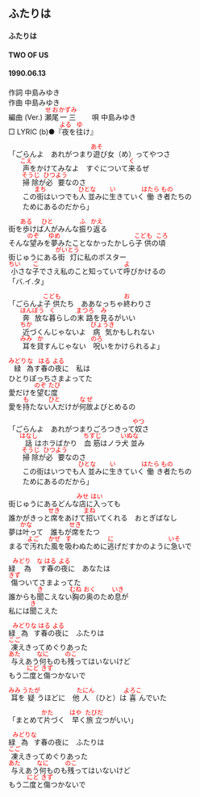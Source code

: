 <style type="text/css">
	ruby{
	    ruby-position: over;
	}
	ruby > rt{font-size: 12px;color:red;}
	p{font:16px;font-size: '楷体'}
</style>
## ふたりは
#### ふたりは
#### TWO OF US
#### 1990.06.13 


作詞     中島みゆき  
作曲      中島みゆき  
編曲 (Ver.) <ruby><rb>瀬尾</rb><rp>(</rp><rt>せお</rt><rp>)</rp></ruby><ruby><rb>一三</rb><rp>(</rp><rt>かずみ</rt><rp>)</rp></ruby>　　 
唄     中島みゆき   
□ LYRIC (b)●『<ruby><rb>夜</rb><rp>(</rp><rt>よる</rt><rp>)</rp></ruby>を<ruby><rb>往</rb><rp>(</rp><rt>ゆ</rt><rp>)</rp></ruby>け』 　
  
  
「ごらんよ　あれがつまり<ruby><rb>遊</rb><rp>(</rp><rt>あそ</rt><rp>)</rp></ruby>び女（め）ってやつさ  
　　<ruby><rb>声</rb><rp>(</rp><rt>こえ</rt><rp>)</rp></ruby>をかけてみなよ　すぐについて<ruby><rb>来</rb><rp>(</rp><rt>く</rt><rp>)</rp></ruby>るぜ  
　　<ruby><rb>掃除</rb><rp>(</rp><rt>そうじ</rt><rp>)</rp></ruby>が<ruby><rb>必要</rb><rp>(</rp><rt>ひつよう</rt><rp>)</rp></ruby>なのさ  
　　この<ruby><rb>街</rb><rp>(</rp><rt>まち</rt><rp>)</rp></ruby>はいつでも<ruby><rb>人並</rb><rp>(</rp><rt>ひとな</rt><rp>)</rp></ruby>みに<ruby><rb>生</rb><rp>(</rp><rt>い</rt><rp>)</rp></ruby>きていく<ruby><rb>働</rb><rp>(</rp><rt>はたら</rt><rp>)</rp></ruby>き<ruby><rb>者</rb><rp>(</rp><rt>もの</rt><rp>)</rp></ruby>たちの  
　　ためにあるのだから」  
  
街を<ruby><rb>歩</rb><rp>(</rp><rt>ある</rt><rp>)</rp></ruby>けば<ruby><rb>人</rb><rp>(</rp><rt>ひと</rt><rp>)</rp></ruby>がみんな<ruby><rb>振</rb><rp>(</rp><rt>ふ</rt><rp>)</rp></ruby>り<ruby><rb>返</rb><rp>(</rp><rt>かえ</rt><rp>)</rp></ruby>る  
そんな<ruby><rb>望</rb><rp>(</rp><rt>のぞ</rt><rp>)</rp></ruby>みを<ruby><rb>夢</rb><rp>(</rp><rt>ゆめ</rt><rp>)</rp></ruby>みたことなかったかしら<ruby><rb>子供</rb><rp>(</rp><rt>こども</rt><rp>)</rp></ruby>の<ruby><rb>頃</rb><rp>(</rp><rt>ころ</rt><rp>)</rp></ruby>  
街じゅうにある<ruby><rb>街灯</rb><rp>(</rp><rt>がいとう</rt><rp>)</rp></ruby>に私のポスター  
<ruby><rb>小</rb><rp>(</rp><rt>ちい</rt><rp>)</rp></ruby>さな<ruby><rb>子</rb><rp>(</rp><rt>こ</rt><rp>)</rp></ruby>でさえ私のこと知っていて<ruby><rb>呼</rb><rp>(</rp><rt>よ</rt><rp>)</rp></ruby>びかけるの  
「バ.イ.タ」  
  
「ごらんよ<ruby><rb>子供</rb><rp>(</rp><rt>こども</rt><rp>)</rp></ruby>たち　ああなっちゃ<ruby><rb>終</rb><rp>(</rp><rt>お</rt><rp>)</rp></ruby>わりさ  
　　<ruby><rb>奔放</rb><rp>(</rp><rt>ほんぽう</rt><rp>)</rp></ruby>な<ruby><rb>暮</rb><rp>(</rp><rt>く</rt><rp>)</rp></ruby>らしの<ruby><rb>末路</rb><rp>(</rp><rt>まつろ</rt><rp>)</rp></ruby>を<ruby><rb>見</rb><rp>(</rp><rt>み</rt><rp>)</rp></ruby>るがいい  
　　<ruby><rb>近</rb><rp>(</rp><rt>ちか</rt><rp>)</rp></ruby>づくんじゃないよ　<ruby><rb>病気</rb><rp>(</rp><rt>びょうき</rt><rp>)</rp></ruby>かもしれない  
　　<ruby><rb>耳</rb><rp>(</rp><rt>みみ</rt><rp>)</rp></ruby>を<ruby><rb>貸</rb><rp>(</rp><rt>か</rt><rp>)</rp></ruby>すんじゃない　<ruby><rb>呪</rb><rp>(</rp><rt>のろ</rt><rp>)</rp></ruby>いをかけられるよ」  
  
<ruby><rb>緑</rb><rp>(</rp><rt>みどり</rt><rp>)</rp></ruby><ruby><rb>為</rb><rp>(</rp><rt>な</rt><rp>)</rp></ruby>す<ruby><rb>春</rb><rp>(</rp><rt>はる</rt><rp>)</rp></ruby>の<ruby><rb>夜</rb><rp>(</rp><rt>よる</rt><rp>)</rp></ruby>に　私は  
ひとりぽっちさまよってた  
愛だけを<ruby><rb>望</rb><rp>(</rp><rt>のぞ</rt><rp>)</rp></ruby>む<ruby><rb>度</rb><rp>(</rp><rt>たび</rt><rp>)</rp></ruby>  
愛を<ruby><rb>持</rb><rp>(</rp><rt>も</rt><rp>)</rp></ruby>たない<ruby><rb>人</rb><rp>(</rp><rt>ひと</rt><rp>)</rp></ruby>だけが<ruby><rb>何故</rb><rp>(</rp><rt>なぜ</rt><rp>)</rp></ruby>よびとめるの  
  
「ごらんよ　あれがつまりごろつきって<ruby><rb>奴</rb><rp>(</rp><rt>やつ</rt><rp>)</rp></ruby>さ  
　　<ruby><rb>話</rb><rp>(</rp><rt>はなし</rt><rp>)</rp></ruby>はホラばかり　<ruby><rb>血筋</rb><rp>(</rp><rt>ちすじ</rt><rp>)</rp></ruby>はノラ<ruby><rb>犬並</rb><rp>(</rp><rt>いぬな</rt><rp>)</rp></ruby>み  
　　<ruby><rb>掃除</rb><rp>(</rp><rt>そうじ</rt><rp>)</rp></ruby>が<ruby><rb>必要</rb><rp>(</rp><rt>ひつよう</rt><rp>)</rp></ruby>なのさ  
　　この街はいつでも<ruby><rb>人並</rb><rp>(</rp><rt>ひとな</rt><rp>)</rp></ruby>みに<ruby><rb>生</rb><rp>(</rp><rt>い</rt><rp>)</rp></ruby>きていく<ruby><rb>働</rb><rp>(</rp><rt>はたら</rt><rp>)</rp></ruby>き<ruby><rb>者</rb><rp>(</rp><rt>もの</rt><rp>)</rp></ruby>たちの  
　　ためにあるのだから」  
  
街じゅうにあるどんな<ruby><rb>店</rb><rp>(</rp><rt>みせ</rt><rp>)</rp></ruby>に<ruby><rb>入</rb><rp>(</rp><rt>はい</rt><rp>)</rp></ruby>っても  
誰かがきっと<ruby><rb>席</rb><rp>(</rp><rt>せき</rt><rp>)</rp></ruby>をあけて<ruby><rb>招</rb><rp>(</rp><rt>まね</rt><rp>)</rp></ruby>いてくれる　おとぎばなし  
夢は<ruby><rb>叶</rb><rp>(</rp><rt>かな</rt><rp>)</rp></ruby>って　誰もが<ruby><rb>席</rb><rp>(</rp><rt>せき</rt><rp>)</rp></ruby>をたつ  
まるで<ruby><rb>汚</rb><rp>(</rp><rt>よご</rt><rp>)</rp></ruby>れた<ruby><rb>風</rb><rp>(</rp><rt>かぜ</rt><rp>)</rp></ruby>を<ruby><rb>吸</rb><rp>(</rp><rt>す</rt><rp>)</rp></ruby>わぬために<ruby><rb>逃</rb><rp>(</rp><rt>に</rt><rp>)</rp></ruby>げだすかのように<ruby><rb>急</rb><rp>(</rp><rt>いそ</rt><rp>)</rp></ruby>いで  
  
緑<ruby><rb>為</rb><rp>(</rp><rt>みどり　な</rt><rp>)</rp></ruby>す<ruby><rb>春</rb><rp>(</rp><rt>はる</rt><rp>)</rp></ruby>の<ruby><rb>夜</rb><rp>(</rp><rt>よる</rt><rp>)</rp></ruby>に　あなたは  
<ruby><rb>傷</rb><rp>(</rp><rt>きず</rt><rp>)</rp></ruby>ついてさまよってた  
誰からも<ruby><rb>聞</rb><rp>(</rp><rt>き</rt><rp>)</rp></ruby>こえない<ruby><rb>胸</rb><rp>(</rp><rt>むね</rt><rp>)</rp></ruby>の<ruby><rb>奥</rb><rp>(</rp><rt>おく</rt><rp>)</rp></ruby>のため<ruby><rb>息</rb><rp>(</rp><rt>いき</rt><rp>)</rp></ruby>が  
私には<ruby><rb>聞</rb><rp>(</rp><rt>き</rt><rp>)</rp></ruby>こえた  
  
緑<ruby><rb>為</rb><rp>(</rp><rt>みどりな</rt><rp>)</rp></ruby>す<ruby><rb>春</rb><rp>(</rp><rt>はる</rt><rp>)</rp></ruby>の<ruby><rb>夜</rb><rp>(</rp><rt>よる</rt><rp>)</rp></ruby>に　ふたりは  
<ruby><rb>凍</rb><rp>(</rp><rt>こご</rt><rp>)</rp></ruby>えきってめぐりあった  
<ruby><rb>与</rb><rp>(</rp><rt>あた</rt><rp>)</rp></ruby>えあう<ruby><rb>何</rb><rp>(</rp><rt>なに</rt><rp>)</rp></ruby>ものも<ruby><rb>残</rb><rp>(</rp><rt>のこ</rt><rp>)</rp></ruby>ってはいないけど  
もう二<ruby><rb>度</rb><rp>(</rp><rt>にど</rt><rp>)</rp></ruby>と<ruby><rb>傷</rb><rp>(</rp><rt>きず</rt><rp>)</rp></ruby>つかないで  
  
<ruby><rb>耳</rb><rp>(</rp><rt>みみ</rt><rp>)</rp></ruby>を<ruby><rb>疑</rb><rp>(</rp><rt>うたが</rt><rp>)</rp></ruby>うほどに　他<ruby><rb>人</rb><rp>(</rp><rt>たにん</rt><rp>)</rp></ruby>（ひと）は<ruby><rb>喜</rb><rp>(</rp><rt>よろこ</rt><rp>)</rp></ruby>んでいた  
  
「まとめて<ruby><rb>片</rb><rp>(</rp><rt>かた</rt><rp>)</rp></ruby>づく　<ruby><rb>早</rb><rp>(</rp><rt>はや</rt><rp>)</rp></ruby>く<ruby><rb>旅立</rb><rp>(</rp><rt>たびだ</rt><rp>)</rp></ruby>つがいい」  
  
緑<ruby><rb>為</rb><rp>(</rp><rt>みどりな</rt><rp>)</rp></ruby>す春の夜に　ふたりは  
<ruby><rb>凍</rb><rp>(</rp><rt>こご</rt><rp>)</rp></ruby>えきってめぐりあった  
<ruby><rb>与</rb><rp>(</rp><rt>あた</rt><rp>)</rp></ruby>えあう<ruby><rb>何</rb><rp>(</rp><rt>なに</rt><rp>)</rp></ruby>ものも<ruby><rb>残</rb><rp>(</rp><rt>のこ</rt><rp>)</rp></ruby>ってはいないけど  
もう二<ruby><rb>度</rb><rp>(</rp><rt>にど</rt><rp>)</rp></ruby>と<ruby><rb>傷</rb><rp>(</rp><rt>きず</rt><rp>)</rp></ruby>つかないで  